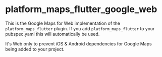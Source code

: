 # platform_maps_flutter_google_web

This is the Google Maps for Web implementation of the `platform_maps_flutter` plugin.
If you add `platform_maps_flutter` to your pubspec.yaml this will automatically be used.

It's Web only to prevent iOS & Android dependencies for Google Maps being added to your project.